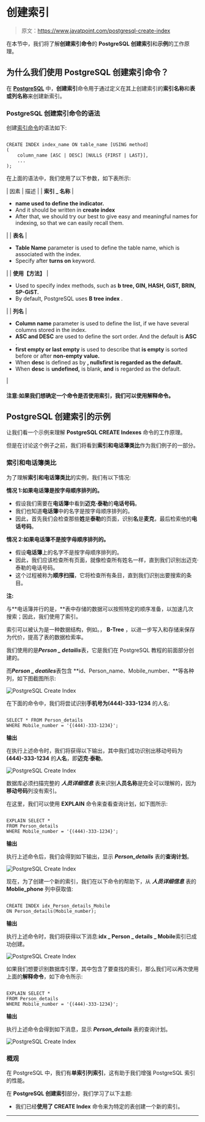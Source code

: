 # 创建索引

> 原文：<https://www.javatpoint.com/postgresql-create-index>

在本节中，我们将了解**创建索引命令**的 **PostgreSQL 创建索引**和**示例**的工作原理。

## 为什么我们使用 PostgreSQL 创建索引命令？

在 **[PostgreSQL](https://www.javatpoint.com/postgresql-tutorial)** 中，**创建索引**命令用于通过定义在其上创建索引的**索引名称**和**表或列名称**来创建新索引。

### PostgreSQL 创建索引命令的语法

创建[索引命令](postgresql-indexes)的语法如下:

```

CREATE INDEX index_name ON table_name [USING method]
(
    column_name [ASC | DESC] [NULLS {FIRST | LAST}],
    ...
);

```

在上面的语法中，我们使用了以下参数，如下表所示:

| 因素 | 描述 |
| **索引 _ 名称** | 

*   **name used to define the indicator.**
*   And it should be written in **create index**
*   After that, we should try our best to give easy and meaningful names for indexing, so that we can easily recall them.

 |
| **表名** | 

*   **Table Name** parameter is used to define the table name, which is associated with the index.
*   Specify after **turns on** keyword.

 |
| **使用【方法】** | 

*   Used to specify index methods, such as **b tree, GIN, HASH, GiST, BRIN, SP-GiST.**
*   By default, PostgreSQL uses **B tree index** .

 |
| **列名** | 

*   **Column name** parameter is used to define the list, if we have several columns stored in the index.
*   **ASC and DESC** are used to define the sort order. And the default is **ASC** .
*   **first empty or last empty** is used to describe that **is empty** is sorted before or after **non-empty value.**
*   When **desc** is defined as by **, **nullsfirst** is regarded as the default.**
*   When **desc** is **undefined,** is blank, **and** is regarded as the default.

 |

#### 注意:如果我们想确定一个命令是否使用索引，我们可以使用解释命令。

## PostgreSQL 创建索引的示例

让我们看一个示例来理解 **PostgreSQL CREATE Indexes** 命令的工作原理。

但是在讨论这个例子之前，我们将看到**索引和电话簿类比**作为我们例子的一部分。

### 索引和电话簿类比

为了理解**索引和电话簿类比**的实例，我们有以下情况:

**情况 1:如果电话簿是按字母顺序排列的。**

*   假设我们需要在**电话簿**中看到**迈克·泰勒**的**电话号码**。
*   我们也知道**电话簿**中的名字是按字母顺序排列的。
*   因此，首先我们会检查那些**姓**是**泰勒**的页面，识别**名**是**麦克**，最后检索他的**电话号码**。

**情况 2:如果电话簿不是按字母顺序排列的。**

*   假设**电话簿**上的名字不是按字母顺序排列的。
*   因此，我们应该检查所有页面，就像检查所有姓名一样，直到我们识别出迈克·泰勒的电话号码。
*   这个过程被称为**顺序扫描**，它将检查所有条目，直到我们识别出要搜索的条目。

**注:**

与**电话簿并行的是，**表中存储的数据可以按照特定的顺序准备，以加速几次搜索；因此，我们使用了索引。

索引可以被认为是一种数据结构，例如。， **B-Tree** ，以进一步写入和存储来保存为代价，提高了表的数据检索率。

我们使用的是***Person _ detailis***表，它是我们在 PostgreSQL 教程的前面部分创建的。

而***Person _ deatiles***表包含 **id、Person_name、Mobile_number、**等各种列，如下图截图所示:

![PostgreSQL Create Index](img/7b03abc643903ec7eb80a2e53dc7f540.png)

在下面的命令中，我们将尝试识别**手机号为(444)-333-1234** 的人名:

```

SELECT * FROM Person_details
WHERE Mobile_number = '{(444)-333-1234}';

```

**输出**

在执行上述命令时，我们将获得以下输出，其中我们成功识别出移动号码为 **(444)-333-1234** 的**人名**，即**迈克·泰勒**。

![PostgreSQL Create Index](img/59e031261b39aad11f6e2ee6b4a9b0b2.png)

数据库必须扫描完整的 ***人员详细信息*** 表来识别**人员名称**是完全可以理解的，因为**移动号码**列没有索引。

在这里，我们可以使用 **EXPLAIN** 命令来查看查询计划，如下图所示:

```

EXPLAIN SELECT *
FROM Person_details
WHERE Mobile_number = '{(444)-333-1234}';

```

**输出**

执行上述命令后，我们会得到如下输出，显示 ***Person_details*** 表的**查询计划**。

![PostgreSQL Create Index](img/7dc20084638e965d84644b46733c75f3.png)

现在，为了创建一个新的索引，我们在以下命令的帮助下，从 ***人员详细信息*** 表的 **Moblie_phone** 列中获取值:

```

CREATE INDEX idx_Person_details_Mobile 
ON Person_details(Mobile_number);

```

**输出**

执行上述命令时，我们将获得以下消息:**idx _ Person _ details _ Mobile**索引已成功创建。

![PostgreSQL Create Index](img/ea9751fbc09bfca286ec1b5dc89186f4.png)

如果我们想要识别数据库引擎，其中包含了要查找的索引，那么我们可以再次使用上面的**解释命令**，如下命令所示:

```

EXPLAIN SELECT *
FROM Person_details
WHERE Mobile_number = '{(444)-333-1234}';

```

**输出**

执行上述命令会得到如下消息，显示 ***Person_details*** 表的查询计划。

![PostgreSQL Create Index](img/81768bbc36aa915d858bb939f30bbac1.png)

### 概观

在 PostgreSQL 中，我们有**单索引列索引**，这有助于我们增强 PostgreSQL 索引的性能。

在 **PostgreSQL 创建索引**部分，我们学习了以下主题:

*   我们已经**使用了 CREATE Index** 命令来为特定的表创建一个新的索引。

* * *